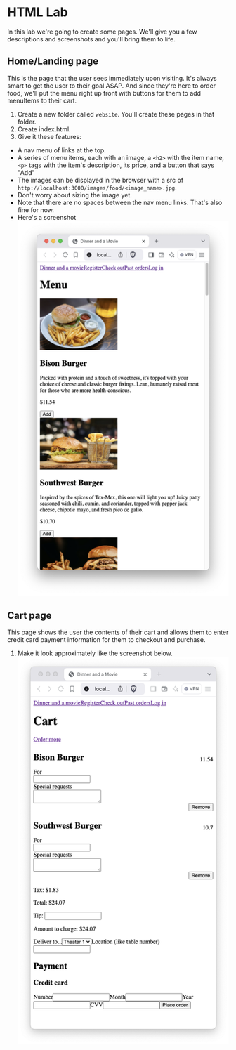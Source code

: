 # HTML Lab

In this lab we're going to create some pages. We'll give you a few descriptions and screenshots and you'll bring them to life.

## Home/Landing page
This is the page that the user sees immediately upon visiting. It's always smart to get the user to their goal ASAP. And since they're here to order food, we'll put the menu right up front with buttons for them to add menuItems to their cart.
1. Create a new folder called `website`. You'll create these pages in that folder.
1. Create index.html.
1. Give it these features:
- A nav menu of links at the top.
- A series of menu items, each with an image, a `<h2>` with the item name, `<p>` tags with the item's description, its price, and a button that says "Add"
- The images can be displayed in the browser with a src of `http://localhost:3000/images/food/<image_name>.jpg`.
- Don't worry about sizing the image yet.
- Note that there are no spaces between the nav menu links. That's also fine for now.
- Here's a screenshot
![homepage screenshot](./images/html-menu-screenshot.png)

## Cart page
This page shows the user the contents of their cart and allows them to enter credit card payment information for them to checkout and purchase.
1. Make it look approximately like the screenshot below.
![checkout page screenshot](./images/html-checkout-screenshot.png)


